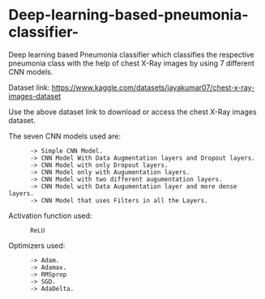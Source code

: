 # Deep-learning-based-pneumonia-classifier-
Deep learning based Pneumonia classifier which classifies the respective pneumonia class with the help of chest X-Ray images by using 7 different CNN models.

Dataset link: https://www.kaggle.com/datasets/jayakumar07/chest-x-ray-images-dataset

Use the above dataset link to download or access the chest X-Ray images dataset.

The seven CNN models used are:

          -> Simple CNN Model.
          -> CNN Model With Data Augmentation layers and Dropout layers.
          -> CNN Model with only Dropout layers.
          -> CNN Model only with Augumentation layers.
          -> CNN Model with two different augumentation layers.
          -> CNN Model with Data Augumentation layer and more dense layers.
          -> CNN Model that uses Filters in all the Layers.
          
Activation function used:

          ReLU
          
Optimizers used:

          -> Adam.
          -> Adamax.
          -> RMSprop
          -> SGD.
          -> AdaDelta.
